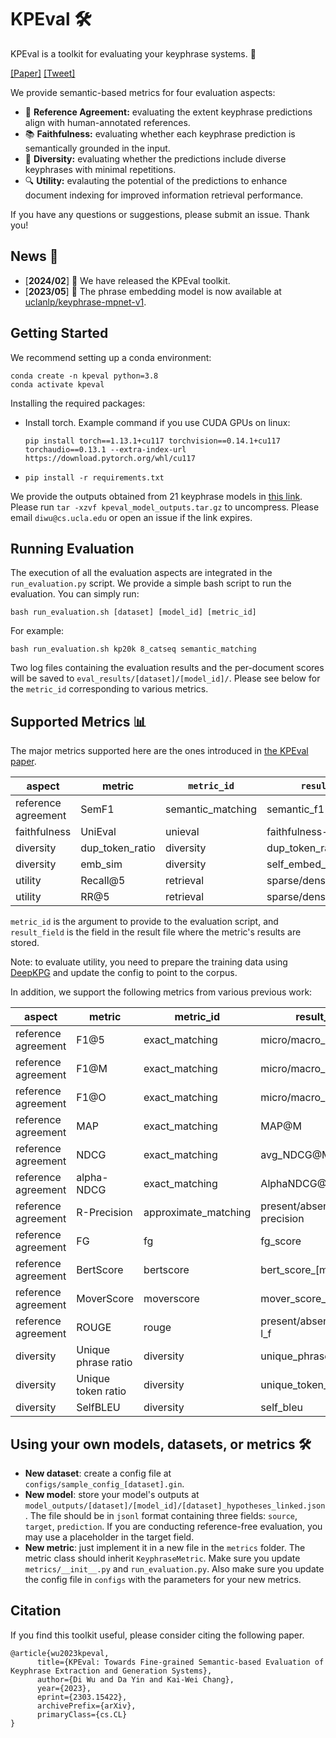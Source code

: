 # KPEval 🛠️

KPEval is a toolkit for evaluating your keyphrase systems. 🎯 

[[Paper]](https://arxiv.org/abs/2303.15422) [[Tweet]](https://x.com/DiWu0162/status/1762610119840505951)

We provide semantic-based metrics for four evaluation aspects:

- 🤝 **Reference Agreement:** evaluating the extent keyphrase predictions align with human-annotated references.
- 📚 **Faithfulness:** evaluating whether each keyphrase prediction is semantically grounded in the input.
- 🌈 **Diversity:** evaluating whether the predictions include diverse keyphrases with minimal repetitions.
- 🔍 **Utility:**  evalauting the potential of the predictions to enhance document indexing for improved information retrieval performance.

If you have any questions or suggestions, please submit an issue. Thank you!

## News 📰
- [**2024/02**] 🚀 We have released the KPEval toolkit.
- [**2023/05**] 🌟 The phrase embedding model is now available at [uclanlp/keyphrase-mpnet-v1](https://huggingface.co/uclanlp/keyphrase-mpnet-v1).

## Getting Started

We recommend setting up a conda environment:
```
conda create -n kpeval python=3.8
conda activate kpeval
```

Installing the required packages:
- Install torch. Example command if you use CUDA GPUs on linux:

      pip install torch==1.13.1+cu117 torchvision==0.14.1+cu117 torchaudio==0.13.1 --extra-index-url https://download.pytorch.org/whl/cu117

- `pip install -r requirements.txt`

We provide the outputs obtained from 21 keyphrase models in [this link](https://drive.google.com/file/d/1DExgIfRlDtrunHiLUy6zci4sMkAje9lZ/view?usp=sharing). Please run `tar -xzvf kpeval_model_outputs.tar.gz` to uncompress. Please email `diwu@cs.ucla.edu` or open an issue if the link expires.

## Running Evaluation

The execution of all the evaluation aspects are integrated in the `run_evaluation.py` script. We provide a simple bash script to run the evaluation. You can simply run:

```
bash run_evaluation.sh [dataset] [model_id] [metric_id]
```

For example:

```
bash run_evaluation.sh kp20k 8_catseq semantic_matching
```

Two log files containing the evaluation results and the per-document scores will be saved to `eval_results/[dataset]/[model_id]/`. Please see below for the `metric_id` corresponding to various metrics.

## Supported Metrics 📊

The major metrics supported here are the ones introduced in [the KPEval paper](https://arxiv.org/abs/2303.15422). 

| aspect             | metric           | `metric_id`          | `result_field`                  |
|--------------------|------------------|--------------------|-------------------------------|
| reference agreement| SemF1            | semantic_matching  | semantic_f1                   |
| faithfulness       | UniEval          | unieval            | faithfulness-summ             |
| diversity          | dup_token_ratio  | diversity          | dup_token_ratio               |
| diversity          | emb_sim          | diversity          | self_embed_similarity_sbert   |
| utility            | Recall@5         | retrieval          | sparse/dense_recall_at_5      |
| utility            | RR@5             | retrieval          | sparse/dense_mrr_at_5         |

`metric_id` is the argument to provide to the evaluation script, and `result_field` is the field in the result file where the metric's results are stored.

Note: to evaluate utility, you need to prepare the training data using [DeepKPG](https://github.com/uclanlp/DeepKPG) and update the config to point to the corpus.

 In addition, we support the following metrics from various previous work:

| aspect             | metric              | metric_id             | result_field                      |
|--------------------|---------------------|-----------------------|-----------------------------------|
| reference agreement| F1@5                | exact_matching        | micro/macro_avg_f1@5              |
| reference agreement| F1@M                | exact_matching        | micro/macro_avg_f1@M              |
| reference agreement| F1@O                | exact_matching        | micro/macro_avg_f1@O              |
| reference agreement| MAP                 | exact_matching        | MAP@M                             |
| reference agreement| NDCG                | exact_matching        | avg_NDCG@M                        |
| reference agreement| alpha-NDCG          | exact_matching        | AlphaNDCG@M                       |
| reference agreement| R-Precision         | approximate_matching  | present/absent/all_r-precision    |
| reference agreement| FG                  | fg                    | fg_score                          |
| reference agreement| BertScore           | bertscore             | bert_score_[model]_all_f1         |
| reference agreement| MoverScore          | moverscore            | mover_score_all                   |
| reference agreement| ROUGE               | rouge                 | present/absent/all_rouge-l_f      |
| diversity          | Unique phrase ratio | diversity             | unique_phrase_ratio               |
| diversity          | Unique token ratio  | diversity             | unique_token_ratio                |
| diversity          | SelfBLEU            | diversity             | self_bleu                         |

## Using your own models, datasets, or metrics 🛠️
- **New dataset**: create a config file at `configs/sample_config_[dataset].gin`.
- **New model**: store your model's outputs at `model_outputs/[dataset]/[model_id]/[dataset]_hypotheses_linked.json`. The file should be in `jsonl` format containing three fields: `source`, `target`, `prediction`. If you are conducting reference-free evaluation, you may use a placeholder in the target field.
- **New metric**: just implement it in a new file in the `metrics` folder. The metric class should inherit `KeyphraseMetric`. Make sure you update `metrics/__init__.py` and `run_evaluation.py`. Also make sure you update the config file in `configs` with the parameters for your new metrics.

## Citation
If you find this toolkit useful, please consider citing the following paper.
```
@article{wu2023kpeval,
      title={KPEval: Towards Fine-grained Semantic-based Evaluation of Keyphrase Extraction and Generation Systems}, 
      author={Di Wu and Da Yin and Kai-Wei Chang},
      year={2023},
      eprint={2303.15422},
      archivePrefix={arXiv},
      primaryClass={cs.CL}
}
```
